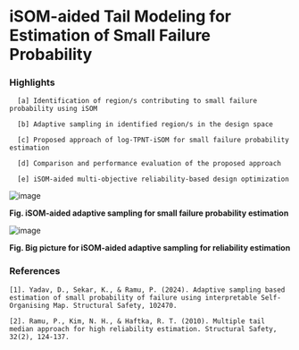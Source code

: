 # iSOM-aided Tail Modeling for Estimation of Small Failure Probability 

### **Highlights**

      [a] Identification of region/s contributing to small failure probability using iSOM

      [b] Adaptive sampling in identified region/s in the design space

      [c] Proposed approach of log-TPNT-iSOM for small failure probability estimation

      [d] Comparison and performance evaluation of the proposed approach

      [e] iSOM-aided multi-objective reliability-based design optimization

![image](https://github.com/deepanshuIITM/iSOM-Tail-Modeling/assets/137225940/8815185d-d8f8-4fd3-a340-52a8d9bd4c29)

**Fig. iSOM-aided adaptive sampling for small failure probability estimation**

![image](https://github.com/deepanshuIITM/iSOM-Tail-Modeling/assets/137225940/b3465548-9374-4643-9eb5-4c38ad9dc2e6)

**Fig. Big picture for iSOM-aided adaptive sampling for reliability estimation**


### **References**

    [1]. Yadav, D., Sekar, K., & Ramu, P. (2024). Adaptive sampling based estimation of small probability of failure using interpretable Self-Organising Map. Structural Safety, 102470.

    [2]. Ramu, P., Kim, N. H., & Haftka, R. T. (2010). Multiple tail median approach for high reliability estimation. Structural Safety, 32(2), 124-137.


